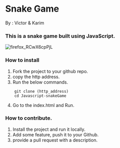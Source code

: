 # Snake Game

By : Victor & Karim

### This is a snake game built using JavaScript.

![firefox_RCwX6cpPjL](https://user-images.githubusercontent.com/89346667/215323821-0d27b914-eb38-4227-b08d-cddc038be9c4.png)


### How to install

1) Fork the project to your github repo.
2) copy the http address.
3) Run the below commands.

```
    git clone (http_address)
    cd Javascript-snakeGame
```

4) Go to the index.html and Run.

### How to contribute.

1) Install the project and run it locally.
2) Add some feature, push it to your Github.
3) provide a pull request with a description.
